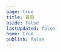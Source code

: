 ```yaml
---
page: true
title: 首頁
aside: false
lastUpdated: false
home: true
publish: false
---
```

<script setup>
import Page from "./../.vitepress/theme/components/page/Page.vue";
import { useData } from "vitepress";
const { theme } = useData();
const posts = theme.value.posts.slice(0,10)
</script>
<Page :posts="posts" :pageCurrent="1" :pagesNum="2" />